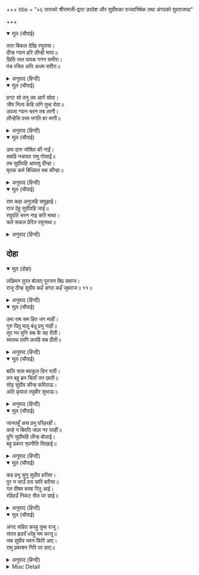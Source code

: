 +++
title = "०६ ताराको श्रीरामजी-द्वारा उपदेश और सुग्रीवका राज्याभिषेक तथा अंगदको युवराजपद"

+++


<details open><summary>मूल (चौपाई)</summary>

तारा बिकल देखि रघुराया।  
दीन्ह ग्यान हरि लीन्ही माया॥  
छिति जल पावक गगन समीरा।  
पंच रचित अति अधम सरीरा॥
</details>

<details><summary>अनुवाद (हिन्दी)</summary>

ताराको व्याकुल देखकर श्रीरघुनाथजीने उसे ज्ञान दिया और उसकी माया (अज्ञान) हर ली। (उन्होंने कहा—) पृथ्वी, जल, अग्नि, आकाश और वायु—इन पाँच तत्त्वोंसे यह अत्यन्त अधम शरीर रचा गया है॥ २॥
</details>

<details open><summary>मूल (चौपाई)</summary>

प्रगट सो तनु तव आगें सोवा।  
जीव नित्य केहि लगि तुम्ह रोवा॥  
उपजा ग्यान चरन तब लागी।  
लीन्हेसि परम भगति बर मागी॥
</details>

<details><summary>अनुवाद (हिन्दी)</summary>

वह शरीर तो प्रत्यक्ष तुम्हारे सामने सोया हुआ है, और जीव नित्य है। फिर तुम किसके लिये रो रही हो? जब ज्ञान उत्पन्न हो गया, तब वह भगवान् के चरणों लगी और उसने परम भक्तिका वर माँग लिया॥ ३॥
</details>

<details open><summary>मूल (चौपाई)</summary>

उमा दारु जोषित की नाईं।  
सबहि नचावत रामु गोसाईं॥  
तब सुग्रीवहि आयसु दीन्हा।  
मृतक कर्म बिधिवत सब कीन्हा॥
</details>

<details><summary>अनुवाद (हिन्दी)</summary>

(शिवजी कहते हैं—) हे उमा! स्वामी श्रीरामजी सबको कठपुतलीकी तरह नचाते हैं। तदनन्तर श्रीरामजीने सुग्रीवको आज्ञा दी और सुग्रीवने विधिपूर्वक बालिका सब मृतक-कर्म किया॥ ४॥
</details>

<details open><summary>मूल (चौपाई)</summary>

राम कहा अनुजहि समुझाई।  
राज देहु सुग्रीवहि जाई॥  
रघुपति चरन नाइ करि माथा।  
चले सकल प्रेरित रघुनाथा॥
</details>

<details><summary>अनुवाद (हिन्दी)</summary>

तब श्रीरामचन्द्रजीने छोटे भाई लक्ष्मणको समझाकर कहा कि तुम जाकर सुग्रीवको राज्य दे दो। श्रीरघुनाथजीकी प्रेरणा (आज्ञा) से सब लोग श्रीरघुनाथजीके चरणोंमें मस्तक नवाकर चले॥ ५॥
</details>

## दोहा


<details open><summary>मूल (दोहा)</summary>

लछिमन तुरत बोलाए पुरजन बिप्र समाज।  
राजु दीन्ह सुग्रीव कहँ अंगद कहँ जुबराज॥ ११॥
</details>

<details><summary>अनुवाद (हिन्दी)</summary>

लक्ष्मणजीने तुरंत ही सब नगरनिवासियोंको और ब्राह्मणोंके समाजको बुला लिया और (उनके सामने) सुग्रीवको राज्य और अंगदको युवराज-पद दिया॥ ११॥
</details>

<details open><summary>मूल (चौपाई)</summary>

उमा राम सम हित जग माहीं।  
गुरु पितु मातु बंधु प्रभु नाहीं॥  
सुर नर मुनि सब कै यह रीती।  
स्वारथ लागि करहिं सब प्रीती॥
</details>

<details><summary>अनुवाद (हिन्दी)</summary>

हे पार्वती! जगत् में श्रीरामजीके समान हित करनेवाला गुरु, पिता, माता, बन्धु और स्वामी कोई नहीं है। देवता, मनुष्य और मुनि सबकी यह रीति है कि स्वार्थके लिये ही सब प्रीति करते हैं॥ १॥
</details>

<details open><summary>मूल (चौपाई)</summary>

बालि त्रास ब्याकुल दिन राती।  
तन बहु ब्रन चिंताँ जर छाती॥  
सोइ सुग्रीव कीन्ह कपिराऊ।  
अति कृपाल रघुबीर सुभाऊ॥
</details>

<details><summary>अनुवाद (हिन्दी)</summary>

जो सुग्रीव दिन-रात बालिके भयसे व्याकुल रहता था, जिसके शरीरमें बहुत-से घाव हो गये थे और जिसकी छाती चिन्ताके मारे जला करती थी, उसी सुग्रीवको उन्होंने वानरोंका राजा बना दिया। श्रीरामचन्द्रजीका स्वभाव अत्यन्त ही कृपालु है॥ २॥
</details>

<details open><summary>मूल (चौपाई)</summary>

जानतहूँ अस प्रभु परिहरहीं।  
काहे न बिपति जाल नर परहीं॥  
पुनि सुग्रीवहि लीन्ह बोलाई।  
बहु प्रकार नृपनीति सिखाई॥
</details>

<details><summary>अनुवाद (हिन्दी)</summary>

जो लोग जानते हुए भी ऐसे प्रभुको त्याग देते हैं, वे क्यों न विपत्तिके जालमें फँसें? फिर श्रीरामजीने सुग्रीवको बुला लिया और बहुत प्रकारसे उन्हें राजनीतिकी शिक्षा दी॥ ३॥
</details>

<details open><summary>मूल (चौपाई)</summary>

कह प्रभु सुनु सुग्रीव हरीसा।  
पुर न जाउँ दस चारि बरीसा॥  
गत ग्रीषम बरषा रितु आई।  
रहिहउँ निकट सैल पर छाई॥
</details>

<details><summary>अनुवाद (हिन्दी)</summary>

फिर प्रभुने कहा—हे वानरपति सुग्रीव! सुनो, मैं चौदह वर्षतक गाँव (बस्ती) में नहीं जाऊँगा। ग्रीष्म-ऋतु बीतकर वर्षा-ऋतु आ गयी। अतः मैं यहाँ पास ही पर्वतपर टिक रहूँगा॥ ४॥
</details>

<details open><summary>मूल (चौपाई)</summary>

अंगद सहित करहु तुम्ह राजू।  
संतत हृदयँ धरेहु मम काजू॥  
जब सुग्रीव भवन फिरि आए।  
रामु प्रबरषन गिरि पर छाए॥
</details>

<details><summary>अनुवाद (हिन्दी)</summary>

तुम अंगदसहित राज्य करो। मेरे कामका हृदयमें सदा ध्यान रखना। तदनन्तर जब सुग्रीवजी घर लौट आये, तब श्रीरामजी प्रवर्षण पर्वतपर जा टिके॥ ५॥
</details>

<details><summary>Misc Detail</summary>


</details>
